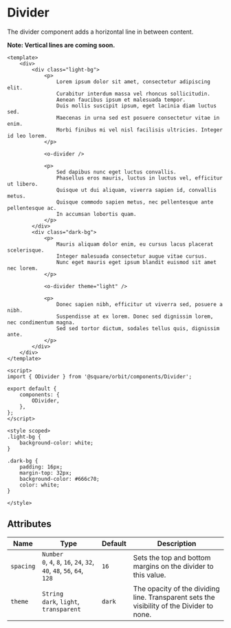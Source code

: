 # Divider
The divider component adds a horizontal line in between content.

**Note: Vertical lines are coming soon.**

```vue
<template>
	<div>
		<div class="light-bg">
			<p>
				Lorem ipsum dolor sit amet, consectetur adipiscing elit.
				Curabitur interdum massa vel rhoncus sollicitudin.
				Aenean faucibus ipsum et malesuada tempor.
				Duis mollis suscipit ipsum, eget lacinia diam luctus sed.
				Maecenas in urna sed est posuere consectetur vitae in enim.
				Morbi finibus mi vel nisl facilisis ultricies. Integer id leo lorem.
			</p>

			<o-divider />

			<p>
				Sed dapibus nunc eget luctus convallis.
				Phasellus eros mauris, luctus in luctus vel, efficitur ut libero.
				Quisque ut dui aliquam, viverra sapien id, convallis metus.
				Quisque commodo sapien metus, nec pellentesque ante pellentesque ac.
				In accumsan lobortis quam.
			</p>
		</div>
		<div class="dark-bg">
			<p>
				Mauris aliquam dolor enim, eu cursus lacus placerat scelerisque.
				Integer malesuada consectetur augue vitae cursus.
				Nunc eget mauris eget ipsum blandit euismod sit amet nec lorem.
			</p>

			<o-divider theme="light" />

			<p>
				Donec sapien nibh, efficitur ut viverra sed, posuere a nibh.
				Suspendisse at ex lorem. Donec sed dignissim lorem, nec condimentum magna.
				Sed sed tortor dictum, sodales tellus quis, dignissim ante.
			</p>
		</div>
	</div>
</template>

<script>
import { ODivider } from '@square/orbit/components/Divider';

export default {
	components: {
		ODivider,
	},
};
</script>

<style scoped>
.light-bg {
	background-color: white;
}

.dark-bg {
	padding: 16px;
	margin-top: 32px;
	background-color: #666c70;
	color: white;
}

</style>
```

## Attributes
| Name   | Type | Default | Description |
| ------ |----- | ------- |------------ |
| `spacing`  | `Number` <br/> `0`, `4`, `8`, `16`, `24`, `32`, `40`, `48`, `56`, `64`, `128` | `16` | Sets the top and bottom margins on the divider to this value. |
| `theme`  | `String`<br/> `dark`, `light`, `transparent`   | `dark` | The opacity of the dividing line. Transparent sets the visibility of the Divider to none. |

